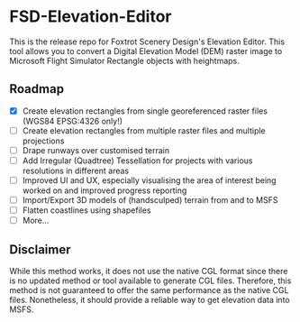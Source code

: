 # FSD-Elevation-Editor
This is the release repo for Foxtrot Scenery Design's Elevation Editor. This tool allows you to convert a Digital Elevation Model (DEM) raster image to Microsoft Flight Simulator Rectangle objects with heightmaps. 

## Roadmap
- [x] Create elevation rectangles from single georeferenced raster files (WGS84 EPSG:4326 only!)
- [ ] Create elevation rectangles from multiple raster files and multiple projections
- [ ] Drape runways over customised terrain
- [ ] Add Irregular (Quadtree) Tessellation for projects with various resolutions in different areas
- [ ] Improved UI and UX, especially visualising the area of interest being worked on and improved progress reporting
- [ ] Import/Export 3D models of (handsculped) terrain from and to MSFS
- [ ] Flatten coastlines using shapefiles
- [ ] More...

## Disclaimer
While this method works, it does not use the native CGL format since there is no updated method or tool available to generate CGL files. Therefore, this method is not guaranteed to offer the same performance as the native CGL files. Nonetheless, it should provide a reliable way to get elevation data into MSFS.
